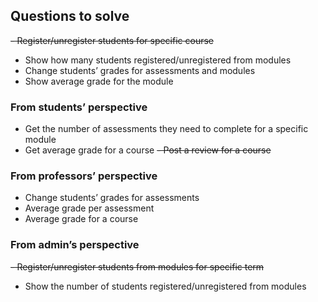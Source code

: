 ## Questions to solve 
~~- Register/unregister students for specific course~~
- Show how many students registered/unregistered from modules
- Change students’ grades for assessments and modules
- Show average grade for the module

### From students’ perspective
- Get the number of assessments they need to complete for a specific module
- Get average grade for a course
~~- Post a review for a course~~

### From professors’ perspective
- Change students’ grades for assessments
- Average grade per assessment
- Average grade for a course

### From admin’s perspective
~~- Register/unregister students from modules for specific term~~
- Show the number of students registered/unregistered from modules
